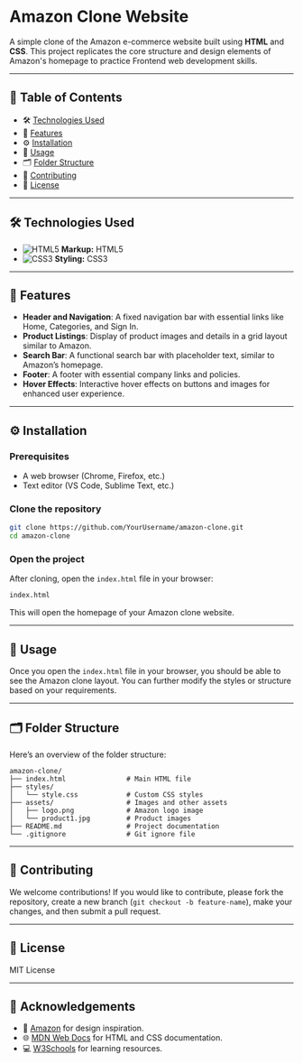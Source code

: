 # Amazon Clone Website

A simple clone of the Amazon e-commerce website built using **HTML** and **CSS**. This project replicates the core structure and design elements of Amazon's homepage to practice Frontend web development skills.

---

## 📑 Table of Contents

- 🛠️ [Technologies Used](#technologies-used)
- 🌟 [Features](#features)
- ⚙️ [Installation](#installation)
- 📝 [Usage](#usage)
- 🗂️ [Folder Structure](#folder-structure)
- 🤝 [Contributing](#contributing)
- 📜 [License](#license)

---

## 🛠️ Technologies Used

- ![HTML5](https://img.shields.io/badge/Markup-HTML5-orange) **Markup:** HTML5
- ![CSS3](https://img.shields.io/badge/Styling-CSS3-blue) **Styling:** CSS3

---

## 🌟 Features

- **Header and Navigation**: A fixed navigation bar with essential links like Home, Categories, and Sign In.
- **Product Listings**: Display of product images and details in a grid layout similar to Amazon.
- **Search Bar**: A functional search bar with placeholder text, similar to Amazon’s homepage.
- **Footer**: A footer with essential company links and policies.
- **Hover Effects**: Interactive hover effects on buttons and images for enhanced user experience.

---

## ⚙️ Installation

### Prerequisites

- A web browser (Chrome, Firefox, etc.)
- Text editor (VS Code, Sublime Text, etc.)

### Clone the repository

```bash
git clone https://github.com/YourUsername/amazon-clone.git
cd amazon-clone
```

### Open the project

After cloning, open the `index.html` file in your browser:

```bash
index.html
```

This will open the homepage of your Amazon clone website.

---

## 📝 Usage

Once you open the `index.html` file in your browser, you should be able to see the Amazon clone layout. You can further modify the styles or structure based on your requirements.

---

## 🗂️ Folder Structure

Here’s an overview of the folder structure:

```
amazon-clone/
├── index.html               # Main HTML file
├── styles/
│   └── style.css            # Custom CSS styles
├── assets/                  # Images and other assets
│   ├── logo.png             # Amazon logo image
│   └── product1.jpg         # Product images
├── README.md                # Project documentation
└── .gitignore               # Git ignore file
```

---

## 🤝 Contributing

We welcome contributions! If you would like to contribute, please fork the repository, create a new branch (`git checkout -b feature-name`), make your changes, and then submit a pull request.

---

## 📜 License

MIT License

---

## 🌟 Acknowledgements

- 🛒 [Amazon](https://www.amazon.com/) for design inspiration.
- 🌐 [MDN Web Docs](https://developer.mozilla.org/en-US/) for HTML and CSS documentation.
- 💻 [W3Schools](https://www.w3schools.com/) for learning resources.
